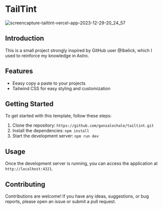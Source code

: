 # TailTint
![screencapture-tailtint-vercel-app-2023-12-29-20_24_57](https://github.com/gonzalochale/tailtint/assets/80075049/1db7ed3f-8a72-4dbe-bf0a-198e8a69dd35)

## Introduction
This is a small project strongly inspired by GitHub user @Ibelick, which I used to reinforce my knowledge in Astro.

## Features
- Eeasy copy a paste to your projects
- Tailwind CSS for easy styling and customization

## Getting Started

To get started with this template, follow these steps:

1. Clone the repository: `https://github.com/gonzalochale/tailtint.git`
2. Install the dependencies: `npm install`
3. Start the development server: `npm run dev`

## Usage

Once the development server is running, you can access the application at `http://localhost:4321`.

## Contributing

Contributions are welcome! If you have any ideas, suggestions, or bug reports, please open an issue or submit a pull request.
